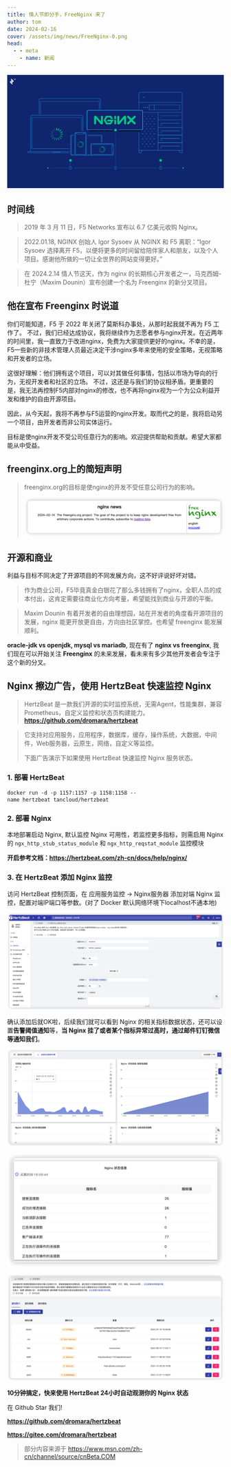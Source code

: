 ```yaml
---
title: 情人节即分手，FreeNginx 来了
author: tom
date: 2024-02-16
cover: /assets/img/news/FreeNginx-0.png
head:
  - - meta
    - name: 新闻
---
```


  

![](/assets/img/news/FreeNginx-0.png)

  

## 时间线

> 2019 年 3 月 11 日，F5 Networks 宣布以 6.7 亿美元收购 Nginx。

> 2022.01.18, NGINX 创始人 Igor Sysoev 从 NGINX 和 F5 离职：“Igor Sysoev 选择离开 F5，以便将更多的时间留给陪伴家人和朋友，以及个人项目。感谢他所做的一切让全世界的网站变得更好。”

> 在 2024.2.14 情人节这天，作为 nginx 的长期核心开发者之一，马克西姆-杜宁（Maxim Dounin）宣布创建一个名为 Freenginx 的新分叉项目。

## 他在宣布 Freenginx 时说道

你们可能知道，F5 于 2022 年关闭了莫斯科办事处，从那时起我就不再为 F5 工作了。 不过，我们已经达成协议，我将继续作为志愿者参与nginx开发。在近两年的时间里，我一直致力于改进nginx，免费为大家提供更好的nginx。不幸的是，F5一些新的非技术管理人员最近决定干涉nginx多年来使用的安全策略，无视策略和开发者的立场。

这很好理解：他们拥有这个项目，可以对其做任何事情，包括以市场为导向的行为，无视开发者和社区的立场。 不过，这还是与我们的协议相矛盾。更重要的是，我无法再控制F5内部对nginx的修改，也不再将nginx视为一个为公众利益开发和维护的自由开源项目。

因此，从今天起，我将不再参与F5运营的nginx开发。取而代之的是，我将启动另一个项目，由开发者而非公司实体运行。

目标是使nginx开发不受公司任意行为的影响。欢迎提供帮助和贡献。希望大家都能从中受益。

## freenginx.org上的简短声明

> freenginx.org的目标是使nginx的开发不受任意公司行为的影响。
> 
>   
> 
> ![](/assets/img/news/FreeNginx-1.png)

## 开源和商业

利益与目标不同决定了开源项目的不同发展方向，这不好评说好坏对错。

> 作为商业公司，F5毕竟真金白银花了那么多钱拥有了nginx，全职人员的成本付出，这肯定需要往商业化方向考量，希望能找到商业与开源的平衡。

> Maxim Dounin 有着开发者的自由理想园，站在开发者的角度看开源项目的发展，nginx 能更开放更自由，方向由社区掌控。也希望 freenginx 能发展顺利。

**oracle-jdk vs openjdk, mysql vs mariadb**, 现在有了 **nginx vs freenginx**, 我们现在可以开始关注 **Freenginx** 的未来发展，看未来有多少其他开发者会专注于这个新的分叉。

## Nginx 擦边广告，使用 HertzBeat 快速监控 Nginx

> HertzBeat 是一款我们开源的实时监控系统，无需Agent，性能集群，兼容Prometheus，自定义监控和状态页构建能力。**https://github.com/dromara/hertzbeat**

> 它支持对应用服务，应用程序，数据库，缓存，操作系统，大数据，中间件，Web服务器，云原生，网络，自定义等监控。
> 
> 下面广告演示下如果使用 HertzBeat 快速监控 Nginx 服务状态。

### 1\. 部署 HertzBeat

```
docker run -d -p 1157:1157 -p 1158:1158 --name hertzbeat tancloud/hertzbeat

```

### 2\. 部署 Nginx

本地部署启动 Nginx, 默认监控 Nginx 可用性，若监控更多指标，则需启用 Nginx 的 `ngx_http_stub_status_module` 和 `ngx_http_reqstat_module` 监控模块

**开启参考文档：https://hertzbeat.com/zh-cn/docs/help/nginx/**

### 3\. 在 HertzBeat 添加 Nginx 监控

访问 HertzBeat 控制页面，在 应用服务监控 -> Nginx服务器 添加对端 Nginx 监控，配置对端IP端口等参数。(对了 Docker 默认网络环境下localhost不通本地)

![](/assets/img/news/FreeNginx-2.png)

确认添加后就OK啦，后续我们就可以看到 Nginx 的相关指标数据状态，还可以设置**告警阈值通知**等，**当 Nginx 挂了或者某个指标异常过高时，通过邮件钉钉微信等通知我们**。

![](/assets/img/news/FreeNginx-3.png)

![](/assets/img/news/FreeNginx-4.png)

![](/assets/img/news/FreeNginx-5.png)

**10分钟搞定，快来使用 HertzBeat 24小时自动观测你的 Nginx 状态**

在 Github Star 我们!

**https://github.com/dromara/hertzbeat**

**https://gitee.com/dromara/hertzbeat**

> 部分内容来源于 https://www.msn.com/zh-cn/channel/source/cnBeta.COM